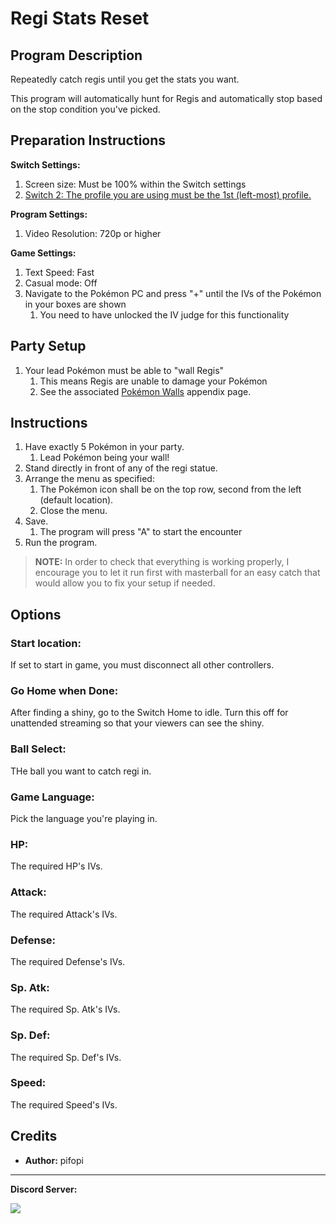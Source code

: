 # Regi Stats Reset

## Program Description

Repeatedly catch regis until you get the stats you want.

This program will automatically hunt for Regis and automatically stop based on the stop condition you've picked.

## Preparation Instructions

**Switch Settings:**

1. Screen size: Must be 100% within the Switch settings
2. [Switch 2: The profile you are using must be the 1st (left-most) profile.](../NintendoSwitch/Switch2Notes.md#resetting-a-game-moves-the-cursor-to-the-1st-user-profile)

**Program Settings:**

1. Video Resolution: 720p or higher

**Game Settings:**

1. Text Speed: Fast
2. Casual mode: Off
3. Navigate to the Pokémon PC and press "+" until the IVs of the Pokémon in your boxes are shown
    1. You need to have unlocked the IV judge for this functionality

## Party Setup

1. Your lead Pokémon must be able to "wall Regis"
    1. This means Regis are unable to damage your Pokémon
    2. See the associated [Pokémon Walls](https://github.com/PokemonAutomation/Microcontroller/blob/master/Wiki/Programs/PokemonSwSh/PokemonWalls.md) appendix page.

## Instructions

1. Have exactly 5 Pokémon in your party.
    1. Lead Pokémon being your wall!
2. Stand directly in front of any of the regi statue.
3. Arrange the menu as specified:
    1. The Pokémon icon shall be on the top row, second from the left (default location).
    2. Close the menu.
4. Save.
    1. The program will press "A" to start the encounter
5. Run the program.

> **NOTE:** In order to check that everything is working properly, I encourage you to let it run first with masterball for an easy catch that would allow you to fix your setup if needed.

## Options

### Start location:

If set to start in game, you must disconnect all other controllers.

### Go Home when Done:

After finding a shiny, go to the Switch Home to idle. Turn this off for unattended streaming so that your viewers can see the shiny.

### Ball Select:

THe ball you want to catch regi in.

### Game Language:

Pick the language you're playing in.

### HP:

The required HP's IVs.

### Attack:

The required Attack's IVs.

### Defense:

The required Defense's IVs.

### Sp. Atk:

The required Sp. Atk's IVs.

### Sp. Def:

The required Sp. Def's IVs.

### Speed:

The required Speed's IVs.


## Credits

- **Author:** pifopi



<hr>

**Discord Server:** 

[<img src="https://canary.discordapp.com/api/guilds/695809740428673034/widget.png?style=banner2">](https://discord.gg/cQ4gWxN)


